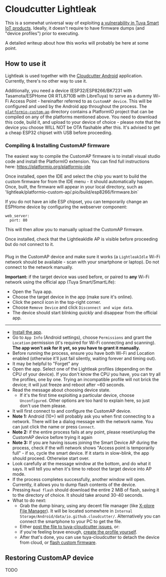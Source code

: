 # Cloudcutter Lightleak

This is a somewhat universal way of exploiting [a vulnerability in Tuya Smart IoT products](https://rb9.nl/posts/2022-03-29-light-jailbreaking-exploiting-tuya-iot-devices/). Ideally, it doesn't require to have firmware dumps (and "device profiles") prior to executing.

A detailed writeup about how this works will probably be here at some point.

## How to use it

Lightleak is used together with the [Cloudcutter Android](https://github.com/tuya-cloudcutter/cloudcutter-android) application. Currently, there's no other way to use it.

Additionally, you need a device (ESP32/ESP8266/BK7231 with Tasamota/ESPHome OR RTL8710B with LibreTuya) to serve as a dummy Wi-Fi Access Point - hereinafter referred to as `CustomAP device`. This will be configured and used by the Android app throughout the process. The [`platformio-custom-ap`](https://github.com/tuya-cloudcutter/lightleak/tree/master/platformio-custom-ap) directory contains a PlatformIO project that can be compiled on any of the platforms mentioned above. You need to download this code, build it, and upload to your device of choice - please note that the device you choose WILL NOT be OTA flashable after this. It's advised to get a cheap ESP32 chipset with USB before proceeding.  

### Compiling & Installing CustomAP firmware

The easiest way to compile the CustomAP firmware is to install visual studio code and install the PlatformIO extension. You can find full instructions here: https://platformio.org/platformio-ide

Once installed, open the IDE and select the chip you want to build the custom firmware for from the IDE menu - it should automatically happen. Once, built, the firmware will appear in your local directory, such as 'lightleak/platformio-custom-ap/.pio/build/esp8266/firmware.bin` 

If you do not have an idle ESP chipset, you can temporarily change an ESPHome device by configuring the webserver component:

```
web_server:
  port: 80
```

This will then allow you to manually upload the CustomAP firmware. 

Once installed, check that the LightleakIdle AP is visible before proceeding but do not connect to it. 

###

Plug in the CustomAP device and make sure it works (a `LightleakIdle` Wi-Fi network should be available - scan with your smartphone or laptop). Do not connect to the network manually.

**Important:** if the target device was used before, or paired to **any** Wi-Fi network using the official app (Tuya Smart/SmartLife):
- Open the Tuya app.
- Choose the target device in the app (make sure it's online).
- Click the pencil icon in the top-right corner.
- Choose `Remove Device` and click `Disconnect and wipe data`.
- The device should start blinking *quickly* and disappear from the official app.

---

- [Install the app](https://github.com/tuya-cloudcutter/cloudcutter-android/blob/master/README.md).
- Go to `App Info` (Android settings), choose `Permissions` and grant the `Location` permission (it's required for Wi-Fi connecting and scanning). **The app won't ask for it yet, so you have to grant it manually.**
- Before running the process, ensure you have both Wi-Fi and Location enabled (otherwise it'll just fail silently, waiting forever and timing out).
- It may be helpful to "Forget" any 
- Open the app. Select one of the Lightleak profiles (depending on the CPU of your device). If you don't know the CPU you have, you can try all the profiles, one by one. Trying an incompatible profile will not brick the device; it will just freeze and reboot after ~60 seconds.
- Read the message about choosing device state.
	- If it's the first time exploiting a particular device, choose `Unconfigured`. Other options are too hard to explain here, so just don't use them please.
- It will first connect to and configure the CustomAP device.
- **Note 1:** Android (10+) will probably ask you when first connecting to a network. There will be a dialog message with the network name. You can just click the name or press `Connect`.
- **Note 2:** if the entire process fails at any point, please reset/unplug the CustomAP device before trying it again
- **Note 3:** If you are having issues joining the Smart Device AP during the process, check if the wifi network shows "Access point is temporarily full" - if so, cycle the smart device. If it starts in slow-blink, the app should proceed. Otherwise start over. 
- Look carefully at the message window at the bottom, and do what it says. It will tell you when it's time to reboot the target device into AP mode.
- If the process completes successfully, another window will open. Currently, it allows you to dump flash contents of the device.
- Pressing `Read flash` should download the entire 2 MiB of flash, saving it to the directory of choice. It should take around 30-40 seconds.
- What to do next:
	- Grab the dump binary, using any decent file manager (like [X-plore File Manager](https://play.google.com/store/apps/details?id=com.lonelycatgames.Xplore)). It will be located somewhere in `Internal Storage/Android/data/io.github.cloudcutter/`. Alternatively you can connect the smartphone to your PC to get the file.
	- Either [post the file to tuya-cloudcutter issues](https://github.com/tuya-cloudcutter/tuya-cloudcutter/issues), or:
	- if you're feeling brave enough, [create the profile yourself](https://github.com/tuya-cloudcutter/tuya-cloudcutter/tree/main/profile-building).
	- After that's done, you can use tuya-cloudcutter to detach the device from cloud, or [flash custom firmware](https://github.com/tuya-cloudcutter/tuya-cloudcutter/blob/main/INSTRUCTIONS.md#flashing-custom-firmware).


## Restoring CustomAP device

TODO
